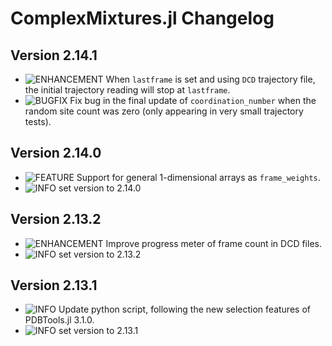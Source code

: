 ComplexMixtures.jl Changelog
===========================
  
[badge-breaking]: https://img.shields.io/badge/BREAKING-red.svg
[badge-deprecation]: https://img.shields.io/badge/Deprecation-orange.svg
[badge-feature]: https://img.shields.io/badge/Feature-green.svg
[badge-experimental]: https://img.shields.io/badge/Experimental-yellow.svg
[badge-enhancement]: https://img.shields.io/badge/Enhancement-blue.svg
[badge-bugfix]: https://img.shields.io/badge/Bugfix-purple.svg
[badge-fix]: https://img.shields.io/badge/Fix-purple.svg
[badge-info]: https://img.shields.io/badge/Info-gray.svg

Version 2.14.1
-------------
- ![ENHANCEMENT][badge-enhancement] When `lastframe` is set and using `DCD` trajectory file, the initial trajectory reading will stop at `lastframe`. 
- ![BUGFIX][badge-bugfix] Fix bug in the final update of `coordination_number` when the random site count was zero (only appearing in very small trajectory tests).

Version 2.14.0
-------------
- ![FEATURE][badge-feature] Support for general 1-dimensional arrays as `frame_weights`. 
- ![INFO][badge-info] set version to 2.14.0

Version 2.13.2
-------------
- ![ENHANCEMENT][badge-enhancement] Improve progress meter of frame count in DCD files.
- ![INFO][badge-info] set version to 2.13.2

Version 2.13.1
-------------
- ![INFO][badge-info] Update python script, following the new selection features of PDBTools.jl 3.1.0.
- ![INFO][badge-info] set version to 2.13.1